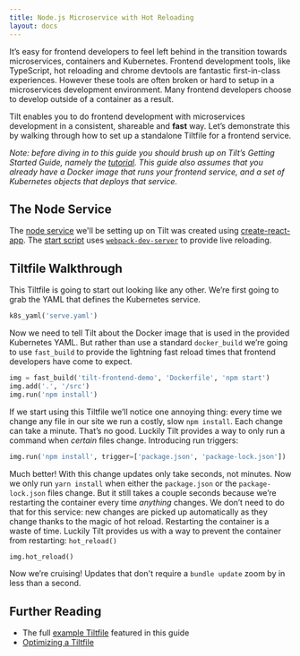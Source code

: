 ```yaml
---
title: Node.js Microservice with Hot Reloading
layout: docs
---
```


It’s easy for frontend developers to feel left behind in the transition towards microservices, containers and Kubernetes. Frontend development tools, like TypeScript, hot reloading and chrome devtools are fantastic first-in-class experiences. However these tools are often broken or hard to setup in a microservices development environment. Many frontend developers choose to develop outside of a container as a result.

Tilt enables you to do frontend development with microservices development in a consistent, shareable and **fast** way. Let’s demonstrate this by walking through how to set up a standalone Tiltfile for a frontend service.

_Note: before diving in to this guide you should brush up on Tilt’s Getting Started Guide, namely the [tutorial](tutorial.html). This guide also assumes that you already have a Docker image that runs your frontend service, and a set of Kubernetes objects that deploys that service._

## The Node Service

The [node service](https://github.com/windmilleng/tilt-frontend-demo) we'll be setting up on Tilt was created using [create-react-app](https://github.com/facebook/create-react-app). The [start script](https://github.com/windmilleng/tilt-frontend-demo/blob/master/scripts/start.js) uses [`webpack-dev-server`](https://github.com/webpack/webpack-dev-server) to provide live reloading.

## Tiltfile Walkthrough

This Tiltfile is going to start out looking like any other. We’re first going to grab the YAML that defines the Kubernetes service.

```python
k8s_yaml('serve.yaml')
```

Now we need to tell Tilt about the Docker image that is used in the provided Kubernetes YAML. But rather than use a standard `docker_build` we’re going to use `fast_build` to provide the lightning fast reload times that frontend developers have come to expect.

```python
img = fast_build('tilt-frontend-demo', 'Dockerfile', 'npm start')
img.add('.', '/src')
img.run('npm install')
```

If we start using this Tiltfile we’ll notice one annoying thing: every time we change any file in our site we run a costly, slow `npm install`. Each change can take a minute. That’s no good. Luckily Tilt provides a way to only run a command when _certain_ files change. Introducing run triggers:

```python
img.run('npm install', trigger=['package.json', 'package-lock.json'])
```

Much better! With this change updates only take seconds, not minutes. Now we only run `yarn install` when either the `package.json` or the `package-lock.json` files change. But it still takes a couple seconds because we’re restarting the container every time _anything_ changes. We don’t need to do that for this service: new changes are picked up automatically as they change thanks to the magic of hot reload. Restarting the container is a waste of time. Luckily Tilt provides us with a way to prevent the container from restarting: `hot_reload()`

```python
img.hot_reload()
```

Now we’re cruising! Updates that don't require a `bundle update` zoom by in less than a second.

## Further Reading
* The full [example Tiltfile](https://github.com/windmilleng/tilt-frontend-demo/blob/master/Tiltfile) featured in this guide
* [Optimizing a Tiltfile](fast_build.html)
